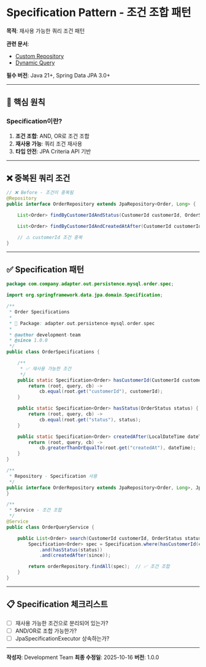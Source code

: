 # Specification Pattern - 조건 조합 패턴

**목적**: 재사용 가능한 쿼리 조건 패턴

**관련 문서**:
- [Custom Repository](./02_custom-repository.md)
- [Dynamic Query](../querydsl-optimization/02_dynamic-query.md)

**필수 버전**: Java 21+, Spring Data JPA 3.0+

---

## 📌 핵심 원칙

### Specification이란?

1. **조건 조합**: AND, OR로 조건 조합
2. **재사용 가능**: 쿼리 조건 재사용
3. **타입 안전**: JPA Criteria API 기반

---

## ❌ 중복된 쿼리 조건

```java
// ❌ Before - 조건이 중복됨
@Repository
public interface OrderRepository extends JpaRepository<Order, Long> {

    List<Order> findByCustomerIdAndStatus(CustomerId customerId, OrderStatus status);

    List<Order> findByCustomerIdAndCreatedAtAfter(CustomerId customerId, LocalDateTime createdAt);

    // ⚠️ customerId 조건 중복
}
```

---

## ✅ Specification 패턴

```java
package com.company.adapter.out.persistence.mysql.order.spec;

import org.springframework.data.jpa.domain.Specification;

/**
 * Order Specifications
 *
 * 📁 Package: adapter.out.persistence-mysql.order.spec
 *
 * @author development-team
 * @since 1.0.0
 */
public class OrderSpecifications {

    /**
     * ✅ 재사용 가능한 조건
     */
    public static Specification<Order> hasCustomerId(CustomerId customerId) {
        return (root, query, cb) ->
            cb.equal(root.get("customerId"), customerId);
    }

    public static Specification<Order> hasStatus(OrderStatus status) {
        return (root, query, cb) ->
            cb.equal(root.get("status"), status);
    }

    public static Specification<Order> createdAfter(LocalDateTime dateTime) {
        return (root, query, cb) ->
            cb.greaterThanOrEqualTo(root.get("createdAt"), dateTime);
    }
}

/**
 * Repository - Specification 사용
 */
public interface OrderRepository extends JpaRepository<Order, Long>, JpaSpecificationExecutor<Order> {
}

/**
 * Service - 조건 조합
 */
@Service
public class OrderQueryService {

    public List<Order> search(CustomerId customerId, OrderStatus status, LocalDateTime since) {
        Specification<Order> spec = Specification.where(hasCustomerId(customerId))
            .and(hasStatus(status))
            .and(createdAfter(since));

        return orderRepository.findAll(spec);  // ✅ 조건 조합
    }
}
```

---

## 📋 Specification 체크리스트

- [ ] 재사용 가능한 조건으로 분리되어 있는가?
- [ ] AND/OR로 조합 가능한가?
- [ ] JpaSpecificationExecutor 상속하는가?

---

**작성자**: Development Team
**최종 수정일**: 2025-10-16
**버전**: 1.0.0
